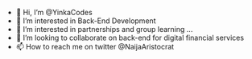 - 👋 Hi, I’m @YinkaCodes
- 👀 I’m interested in Back-End Development 
- 🌱 I’m interested in partnerships and group learning ...
- 💞️ I’m looking to collaborate on back-end for digital financial services 
- 📫 How to reach me on twitter @NaijaAristocrat

<!---
YinkaCodes/YinkaCodes is a ✨ special ✨ repository because its `README.md` (this file) appears on your GitHub profile.
You can click the Preview link to take a look at your changes.
--->

